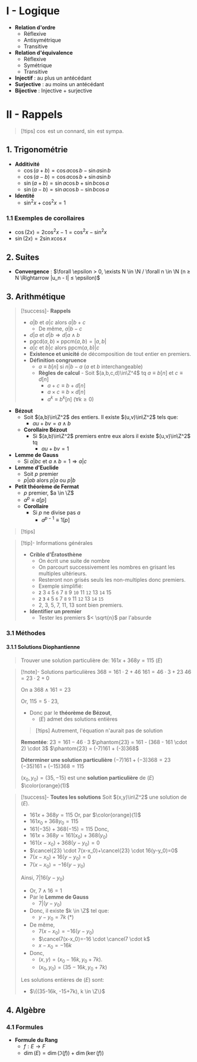 $\newcommand{\Z}{\mathbb{Z}}\newcommand{\N}{\mathbb{N}}$
# I - Logique

- **Relation d'ordre**
	- Réflexive
	- Antisymétrique
	- Transitive
- **Relation d'équivalence**
	- Réflexive
	- Symétrique
	- Transitive
- **Injectif** : au plus un antécédant
- **Surjective** : au moins un antécédant
- **Bijective** : Injective + surjective

# II - Rappels

> [!tips]
> $\cos$ est un connard, $\sin$ est sympa.


## 1. Trigonométrie 

- **Additivité**
	- $\cos(a+b) = \cos a \cos b - \sin a \sin b$
	- $\cos(a-b) = \cos a \cos b + \sin a \sin b$
	- $\sin(a+b) = \sin a \cos b + \sin b \cos a$
	- $\sin(a-b) = \sin a \cos b - \sin b \cos a$
- **Identité**
	- $\sin^2x+\cos^2x=1$

### 1.1 Exemples de corollaires

- $\cos(2x) = 2\cos^2x-1 = \cos^2x-\sin^2x$
- $\sin(2x) = 2\sin x\cos x$ 

## 2. Suites

- **Convergence** : $\forall \epsilon > 0, \exists N \in \N / \forall n \in \N (n ≥ N \Rightarrow |u_n - l| ≤ \epsilon)$

## 3. Arithmétique

> [!success]- **Rappels**
>- $a|b$ et $a|c$ alors $a|b+c$
>	- De même, $a|b-c$
>- $d|a$ et $d|b \Rightarrow d|a \wedge b$ 
>- $\text{pgcd}(a,b) \times \text{ppcm}(a,b)=|a,b|$
>- $a|c$ et $b|c$ alors $\text{ppcm}(a,b)|c$
>- **Existence et unicité** de décomposition de tout entier en premiers.
>- **Définition congruence**
>	-  $a \equiv b[n]$ si $n|b-a$ ($a$ et $b$ interchangeable)
>	- **Règles de calcul** - Soit $(a,b,c,d)\in\Z^4$ tq $a\equiv b[n]$ et $c\equiv d[n]$
>		- $a+c \equiv b+d[n]$
>		- $a \times c \equiv b \times d[n]$
>		- $a^k \equiv b^k[n]$ ($\forall k ≥ 0$)

- **Bézout**
	- Soit $(a,b)\in\Z^2$ des entiers. Il existe $(u,v)\in\Z^2$ tels que:
		- $au + bv = a \wedge b$
	- **Corollaire Bézout**
		- Si $(a,b)\in\Z^2$ premiers entre eux alors il existe $(u,v)\in\Z^2$ tq
			- $au+bv = 1$
- **Lemme de Gauss**
	- Si $a|bc$ et $a \wedge b = 1 \Rightarrow a|c$ 
- **Lemme d'Euclide**
	- Soit $p$ premier
	- $p | ab$ alors $p|a$ ou $p|b$
- **Petit théorème de Fermat**
	- $p$ premier, $a \in \Z$
	- $a^p \equiv a[p]$
	- **Corollaire**
		- Si $p$ ne divise pas $a$
			- $a^{p-1}\equiv 1[p]$

> [!tips]

> [!tip]- Informations générales
>- **Crible d'Ératosthène**
>	- On écrit une suite de nombre
>	- On parcourt successivement les nombres en grisant les multiples ultérieurs.
>	- Resteront non grisés seuls les non-multiples donc premiers.
>	- Exemple simplifié:
>	- **`2`** 3 `4` 5 `6` 7 `8` 9 `10` 11 `12` 13 `14` 15
>	- **`2`** **`3`** `4` 5 `6` 7 `8` `9` 11 `12` 13 `14` `15`
>	- 2, 3, 5, 7, 11, 13 sont bien premiers.
> - **Identifier un premier**
>	- Tester les premiers $< \sqrt{n}$ par l'absurde

### 3.1 Méthodes

#### 3.1.1 Solutions Diophantienne

> Trouver une solution particulière de:
> $161x+368y=115$ $(E)$

> [!note]- Solutions particulières
> $368 = 161 \cdot 2 + 46$
> $161 = 46 \cdot 3 + 23$
> $46 = 23 \cdot 2 + 0$
> 
> On a $368 \wedge 161 = 23$
> 
> Or, $115 = 5 \cdot 23$,
> - Donc par le **théorème de Bézout**,
> 	- $(E)$ admet des solutions entières
> 
> > [!tips]
> > Autrement, l'équation n'aurait pas de solution
> 
> **Remontée**:
> $23 = 161 - 46 \cdot 3$
> $\phantom{23} = 161 - (368 - 161 \cdot 2) \cdot 3$
> $\phantom{23} = (-7)161 + (-3)368$
> 
> **Déterminer une solution particulière**
> $(-7)161 + (-3)368 = 23$
> $(-35)161 + (-15)368 = 115$
> 
> $(x_0, y_0) = (35, -15)$ est une **solution particulière** de $(E)$ $\color{orange}(1)$


> [!success]- **Toutes les solutions**
> Soit $(x,y)\in\Z^2$ une solution de $(E)$.
> - $161x+368y=115$
> Or, par $\color{orange}(1)$
> - $161x_0+368y_0=115$
> - $161(-35)+368(-15)=115$
> Donc,
> - $161x+368y = 161(x_0)+368(y_0)$
> - $161(x-x_0)+368(y-y_0)=0$
> - $\cancel{23} \cdot 7(x-x_0)+\cancel{23} \cdot 16(y-y_0)=0$ 
> - $7(x-x_0)+16(y-y_0)=0$
> - $7(x-x_0)=-16(y-y_0)$
> 
> Ainsi, $7|16(y-y_0)$
> - Or, $7 \wedge 16 = 1$
> - Par le **Lemme de Gauss**
> 	- $7|(y-y_0)$
> - Donc, il existe $k \in \Z$ tel que:
> 	- $y-y_0=7k$ $(*)$
> - De même,
> 	- $7(x-x_0)=-16(y-y_0)$
> 	- $\cancel7(x-x_0)=-16 \cdot \cancel7 \cdot k$
> 	- $x-x_0=-16k$
> - Donc,
> 	- $(x,y)=(x_0-16k, y_0+7k)$.
> 	- $(x_0, y_0) = (35 - 16k, y_0+7k)$
> 
> Les solutions entières de $(E)$ sont:
> - $\{(35-16k, -15+7k), k \in \Z\}$

## 4. Algèbre

### 4.1 Formules

- **Formule du Rang**
	- $f:E\to F$
	- $\dim(E) = \dim(\Im(f)) + \dim(\ker(f))$
